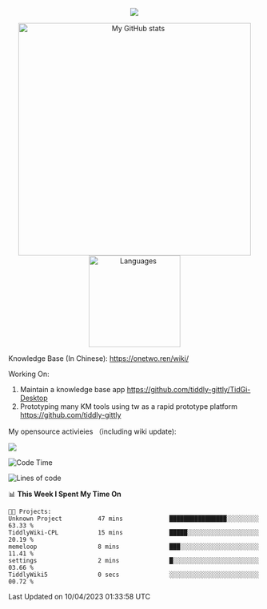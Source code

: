 <a href="https://github.com/linonetwo">
    <p align="center">
        <img src="https://github-profile-trophy.vercel.app/?username=linonetwo&column=7&theme=onedark"/>
    </p>
</a>
<a align="center" href="https://github.com/linonetwo">
  <p align="center">
    <img src="https://github-readme-stats.vercel.app/api?username=linonetwo&show_icons=true&count_private=true" alt="My GitHub stats" width="465"/>
    <img src="https://github-readme-stats.vercel.app/api/top-langs/?username=linonetwo&layout=compact&langs_count=10" alt="Languages" height="183">
  </p>
</a>

Knowledge Base (In Chinese): https://onetwo.ren/wiki/

Working On: 

1. Maintain a knowledge base app https://github.com/tiddly-gittly/TidGi-Desktop
1. Prototyping many KM tools using tw as a rapid prototype platform https://github.com/tiddly-gittly

My opensource activieies （including wiki update):

![](https://visitor-badge.glitch.me/badge?page_id=linonetwo.linonetwo)

<!--START_SECTION:waka-->
![Code Time](http://img.shields.io/badge/Code%20Time-1%2C658%20hrs%2011%20mins-blue)

![Lines of code](https://img.shields.io/badge/From%20Hello%20World%20I%27ve%20Written-47.2%20million%20lines%20of%20code-blue)

📊 **This Week I Spent My Time On** 

```text
🐱‍💻 Projects: 
Unknown Project          47 mins             ████████████████░░░░░░░░░   63.33 % 
TiddlyWiki-CPL           15 mins             █████░░░░░░░░░░░░░░░░░░░░   20.19 % 
memeloop                 8 mins              ███░░░░░░░░░░░░░░░░░░░░░░   11.41 % 
settings                 2 mins              █░░░░░░░░░░░░░░░░░░░░░░░░   03.66 % 
TiddlyWiki5              0 secs              ░░░░░░░░░░░░░░░░░░░░░░░░░   00.72 % 
```


 Last Updated on 10/04/2023 01:33:58 UTC
<!--END_SECTION:waka-->
